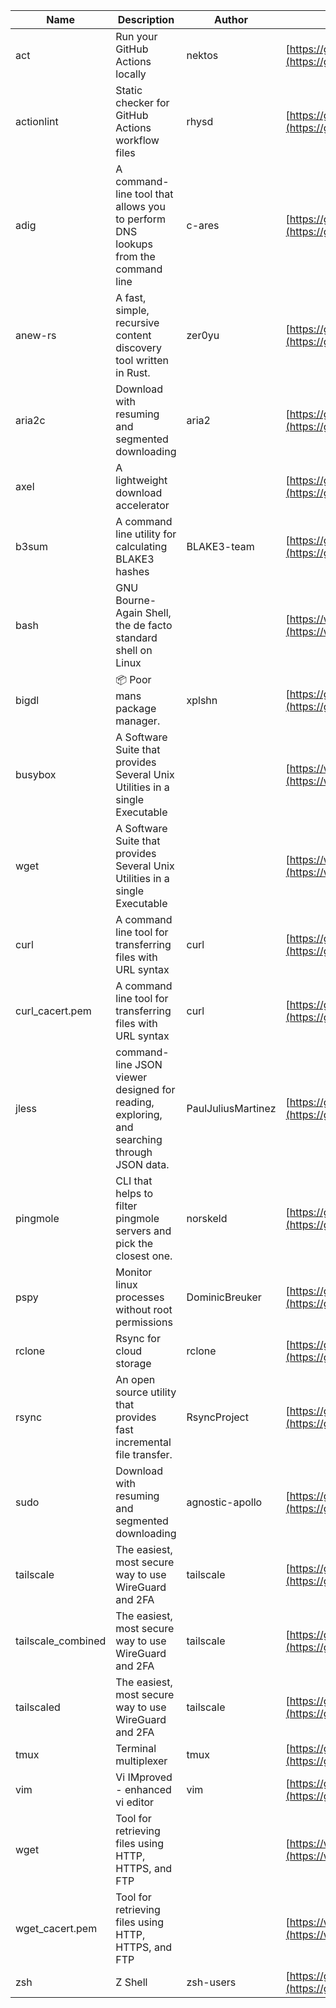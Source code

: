 | Name | Description | Author | WebURL | Repository | Stars | Version | Updated | Size | SHA256SUM | B3SUM | Source | Language | License |
| ---- | ----------- | ------ | ------ | ---------- | ----- | ------- | ------- | ---- | --- | ------|------ | -------- | ------- |
| act | Run your GitHub Actions locally | nektos | [https://github.com/nektos/act](https://github.com/nektos/act) | [https://github.com/nektos/act](https://github.com/nektos/act) | 52424 | v0.2.64 | 2024-07-15T14:57:22Z |  | bf704971d1a231c7cadf776984bba094e2f2d93db32706735e2c0dec3fd0878a | 18f99d02667e0f01140113c072db3c1de24d62200ca40245b9fa5fedbb32ec75 | https://bin.ajam.dev/arm64_v8a_Android/act | Go | MIT License |
| actionlint | Static checker for GitHub Actions workflow files | rhysd | [https://github.com/rhysd/actionlint](https://github.com/rhysd/actionlint) | [https://github.com/rhysd/actionlint](https://github.com/rhysd/actionlint) | 2580 | v1.7.1 | 2024-07-02T09:12:41Z |  | c3216fc038dd0dfb3e88d46ab061129ef56f45283c0feaa1e6498d40514bc463 | 747a57a1bc57d6348b2d9af55c0106696922cbcbdbbae25e8f78a0c3fd769f72 | https://bin.ajam.dev/arm64_v8a_Android/actionlint | Go | MIT License |
| adig | A command-line tool that allows you to perform DNS lookups from the command line | c-ares | [https://github.com/c-ares/c-ares](https://github.com/c-ares/c-ares) | [https://github.com/c-ares/c-ares](https://github.com/c-ares/c-ares) | 1807 | v1.32.2 | 2024-07-17T00:12:45Z |  | a140ec36f76b4c61e619a41b13ea91b204fdf9c81891727dec1f98d9abf69885 | 9f87c72b730e6cc3f53577e90d90a6988a34b4ed35bc361bb7c4e941f25f0b00 | https://bin.ajam.dev/arm64_v8a_Android/adig | C | MIT License |
| anew-rs | A fast, simple, recursive content discovery tool written in Rust. | zer0yu | [https://github.com/zer0yu/anew](https://github.com/zer0yu/anew) | [https://github.com/zer0yu/anew](https://github.com/zer0yu/anew) | 12 | v0.1.0 | 2024-05-08T12:29:15Z |  | b154da5339e40ebd10ec1fdcef10a8432d5e57361c809e58ef867bbb326bea61 | 7635e324e0dc00f448025f302a973d8dd34d501d4369805666ec207a5035758b | https://bin.ajam.dev/arm64_v8a_Android/anew-rs | Rust | MIT License |
| aria2c | Download with resuming and segmented downloading | aria2 | [https://github.com/aria2/aria2](https://github.com/aria2/aria2) | [https://github.com/aria2/aria2](https://github.com/aria2/aria2) | 34231 | release-1.37.0 | 2024-06-30T12:47:39Z |  | 87fe9c669ca80a411364c3a3f94bbbc7ae4f0d06e7150d56f6fa63a8b9894fc5 | 1488402fda590685015d91cc25e08f424be59320f9162b15036447eab37eac2f | https://bin.ajam.dev/arm64_v8a_Android/aria2c | C++ | GNU General Public License v2.0 |
| axel | A lightweight download accelerator |  | [https://github.com/axel/axel](https://github.com/axel/axel) | [https://github.com/axel/axel](https://github.com/axel/axel) |  |  |  |  | 5321ab247df7aad804525de5a46830277efa5ac836dbfdc46475e908eff26a63 | 0d398c9a5afbf74dfd0c21774181ec3c2da6a85563cf4470b29161d2b17ca0f1 | https://bin.ajam.dev/arm64_v8a_Android/axel |  |  |
| b3sum | A command line utility for calculating BLAKE3 hashes | BLAKE3-team | [https://github.com/BLAKE3-team/BLAKE3](https://github.com/BLAKE3-team/BLAKE3) | [https://github.com/BLAKE3-team/BLAKE3](https://github.com/BLAKE3-team/BLAKE3) | 4944 | 1.5.3 | 2024-07-15T16:53:01Z |  | 215eeb870a5193f2247e5fa3f9ea56f746716e2f14136bbfa9871ec39ff305d5 | 0ef268a93f2d9da5fec43f5f9e8ed4024a37eed90effbad63b9b008c2a06a308 | https://bin.ajam.dev/arm64_v8a_Android/b3sum | Assembly | Apache License 2.0 |
| bash | GNU Bourne-Again Shell, the de facto standard shell on Linux |  | [https://www.bash.ws/](https://www.bash.ws/) | []() |  |  |  |  | b0995152b4d1a9da47bd7665330a5bf8f703d620f4cc402c968b4e5b9968b0d0 | e1b1b406bac299fde0eab2dc4f1d9941b4f1ba81442be1cd03a54b10d3d5016a | https://bin.ajam.dev/arm64_v8a_Android/bash |  |  |
| bigdl | 📦 Poor mans package manager. | xplshn | [https://github.com/xplshn/bigdl](https://github.com/xplshn/bigdl) | [https://github.com/xplshn/bigdl](https://github.com/xplshn/bigdl) | 9 | 1.6.9 | 2024-07-15T04:58:14Z |  | 44dc6f7d288c736b98498cd3b1b3035327319d6218ba787c318524e50e0e0314 | aa0d3e5bb46d674e0594239ac19b5b23dc56b7566e8e05861ff162d8faca468f | https://bin.ajam.dev/arm64_v8a_Android/bigdl | Go | Other |
| busybox | A Software Suite that provides Several Unix Utilities in a single Executable |  | [https://www.busybox.net/](https://www.busybox.net/) | []() |  |  |  |  | db9d71a3f0190005794a2470e95727fed4f6502c4544c0857afa58cc6dbd56a1 | b78248da077379d2332880213b68f96718ac235343150249423da5d945534d89 | https://bin.ajam.dev/arm64_v8a_Android/busybox |  |  |
| wget | A Software Suite that provides Several Unix Utilities in a single Executable |  | [https://www.busybox.net/](https://www.busybox.net/) | []() |  |  |  |  | b37a297e8637e8136bb7728c2cae31742f03a5762ebad451de1500f92e084f6a | 19ee2f1319e63f088f61dfff9f453417932a3c4094fef8ca4fe0bd4cd31f3566 | https://bin.ajam.dev/arm64_v8a_Android/wget |  |  |
| curl | A command line tool for transferring files with URL syntax | curl | [https://github.com/curl/curl](https://github.com/curl/curl) | [https://github.com/curl/curl](https://github.com/curl/curl) | 34864 | curl-8_8_0 | 2024-07-16T22:53:52Z |  | b47e5fc5deea2768ec152b635aa2032653d0ed0c7ef620491794abecf9f6e8a3 | 5f60081b0f3ba74c31b361d761836784ebc93bbb04938845713338fb95efd39d | https://bin.ajam.dev/arm64_v8a_Android/curl | C | Other |
| curl_cacert.pem | A command line tool for transferring files with URL syntax | curl | [https://github.com/curl/curl](https://github.com/curl/curl) | [https://github.com/curl/curl](https://github.com/curl/curl) | 34864 | curl-8_8_0 | 2024-07-16T22:53:52Z |  | 1bf458412568e134a4514f5e170a328d11091e071c7110955c9884ed87972ac9 | d0993af134271f1511e1b5f01a2bfe216d4bf22d8c5d0f9cd60f9f6b9626d65e | https://bin.ajam.dev/arm64_v8a_Android/curl_cacert.pem | C | Other |
| jless | command-line JSON viewer designed for reading, exploring, and searching through JSON data. | PaulJuliusMartinez | [https://github.com/PaulJuliusMartinez/jless](https://github.com/PaulJuliusMartinez/jless) | [https://github.com/PaulJuliusMartinez/jless](https://github.com/PaulJuliusMartinez/jless) | 4614 | v0.9.0 | 2024-06-01T20:34:10Z |  | 5599bd82880575ffefcbf44bbcfa78f356f0e580a30ddfef329597d59cede0d3 | 24c1dbd5b0e09e8bd9e19f9c523eb80f4522194da65c8096e4156ffa3061b360 | https://bin.ajam.dev/arm64_v8a_Android/jless | Rust | MIT License |
| pingmole | CLI that helps to filter pingmole servers and pick the closest one. | norskeld | [https://github.com/norskeld/pingmole](https://github.com/norskeld/pingmole) | [https://github.com/norskeld/pingmole](https://github.com/norskeld/pingmole) | 4 |  | 2024-04-16T11:28:34Z |  | ad7cf5e142afc497604b0ded74040016b5e6a87d4e0f93085b1a6c07ae6adb79 | 36cbcd3b5f1e86ea30df2bf8a14e2ce111be16c3d3e0d429749ea3f15e042885 | https://bin.ajam.dev/arm64_v8a_Android/pingmole | Rust | MIT License |
| pspy | Monitor linux processes without root permissions | DominicBreuker | [https://github.com/DominicBreuker/pspy](https://github.com/DominicBreuker/pspy) | [https://github.com/DominicBreuker/pspy](https://github.com/DominicBreuker/pspy) | 4751 | v1.2.1 | 2023-01-17T21:09:22Z |  | 39eefe371e730e537f0a8a2b38647069ad197f7139493db940c94dc71a336441 | d6cfa02dbcec7c355b80e936fb26abd3451a09430049363e57bf34430654dd32 | https://bin.ajam.dev/arm64_v8a_Android/pspy | Go | GNU General Public License v3.0 |
| rclone | Rsync for cloud storage | rclone | [https://github.com/rclone/rclone](https://github.com/rclone/rclone) | [https://github.com/rclone/rclone](https://github.com/rclone/rclone) | 45162 | v1.67.0 | 2024-07-16T16:10:51Z |  | f4567d0f3c7ac87a5fcce9534fba2f63c5ba2eb8e52a1edb86ebea0416730cff | 4adeaf242162106e2848255f587bec0bb6d32ce3ece2fd3428b2e93e514dd558 | https://bin.ajam.dev/arm64_v8a_Android/rclone | Go | MIT License |
| rsync | An open source utility that provides fast incremental file transfer. | RsyncProject | [https://github.com/WayneD/rsync](https://github.com/WayneD/rsync) | [https://github.com/WayneD/rsync](https://github.com/WayneD/rsync) | 2524 | v3.3.0 | 2024-07-06T04:30:43Z |  | fe75d72d0cdbbda73ccb2b4c4dde83e882da042e15c391dafd28e3fa3ac0dcc7 | c8ca3d50cce8732adf9ec49033070e135e6350e0f6ddcd9491de6099a1ab31d8 | https://bin.ajam.dev/arm64_v8a_Android/rsync | C | Other |
| sudo | Download with resuming and segmented downloading | agnostic-apollo | [https://github.com/agnostic-apollo/sudo](https://github.com/agnostic-apollo/sudo) | [https://github.com/agnostic-apollo/sudo](https://github.com/agnostic-apollo/sudo) | 83 | v0.2.0 | 2021-04-10T21:03:10Z |  | 9e56787b3ca489a9eb9e3a64f54944aa92c728d18576972ef7ef6bb10ca6462c | 261a7ec6cf5ed2fbc82f8128f2583eda7faeb8939b9e08143046f0b046e504ae | https://bin.ajam.dev/arm64_v8a_Android/sudo | Shell | MIT License |
| tailscale | The easiest, most secure way to use WireGuard and 2FA | tailscale | [https://github.com/tailscale/tailscale](https://github.com/tailscale/tailscale) | [https://github.com/tailscale/tailscale](https://github.com/tailscale/tailscale) | 17668 | v1.68.2 | 2024-07-16T23:54:43Z |  | 337abaf8c24ee54583f1ec1c1cb7e6983d58154a1648ca8002693a339717ea6a | 356cbf3802b6b80b12698811f6df791e114b0f19e0eb6bb65eb1d0ca5af4e81b | https://bin.ajam.dev/arm64_v8a_Android/tailscale | Go | BSD 3-Clause New or Revised License |
| tailscale_combined | The easiest, most secure way to use WireGuard and 2FA | tailscale | [https://github.com/tailscale/tailscale](https://github.com/tailscale/tailscale) | [https://github.com/tailscale/tailscale](https://github.com/tailscale/tailscale) | 17668 | v1.68.2 | 2024-07-16T23:54:43Z |  | 90e392c17c79674dcc21d5f5c70e530e2ec7a15135461090d43833605db7774d | ea5034f5a1dab1e0ecbf26290d7a75a201cc4b5224621547723f4713e876243a | https://bin.ajam.dev/arm64_v8a_Android/tailscale_combined | Go | BSD 3-Clause New or Revised License |
| tailscaled | The easiest, most secure way to use WireGuard and 2FA | tailscale | [https://github.com/tailscale/tailscale](https://github.com/tailscale/tailscale) | [https://github.com/tailscale/tailscale](https://github.com/tailscale/tailscale) | 17668 | v1.68.2 | 2024-07-16T23:54:43Z |  | 588a5575f75d726b7cbe20a41828834e3b1ef2677c03f721847f63bae16f7634 | 3287dec68bb4cfd5a5b824b8dfa254867f5105d40e4ef0f6de5c70c5519ca640 | https://bin.ajam.dev/arm64_v8a_Android/tailscaled | Go | BSD 3-Clause New or Revised License |
| tmux | Terminal multiplexer | tmux | [https://github.com/tmux/tmux](https://github.com/tmux/tmux) | [https://github.com/tmux/tmux](https://github.com/tmux/tmux) | 33865 | 3.4 | 2024-07-15T17:16:24Z |  | ecb58d647cd2c4940b2152523efa6ebabd896f7bc776b4f5de9000ebc348ba59 | ea4bf3c57066a4b2b1fbfc3ccd53811ecdf96f786cb979315f15e16202f9698d | https://bin.ajam.dev/arm64_v8a_Android/tmux | C | Other |
| vim | Vi IMproved - enhanced vi editor | vim | [https://github.com/vim/vim](https://github.com/vim/vim) | [https://github.com/vim/vim](https://github.com/vim/vim) | 35633 | v9.1.0593 | 2024-07-16T21:49:55Z |  | f0eea4f5aa6bd1ea0622762152c89096a72cdd7e8b3a34ba682c52f473d95f38 | e7e7aa090cefc2ce116d280139c631a74846b23a7501364e00d078b4ca1383e7 | https://bin.ajam.dev/arm64_v8a_Android/vim | Vim Script | Vim License |
| wget | Tool for retrieving files using HTTP, HTTPS, and FTP |  | [https://www.gnu.org/software/wget/](https://www.gnu.org/software/wget/) | []() |  |  |  |  | b37a297e8637e8136bb7728c2cae31742f03a5762ebad451de1500f92e084f6a | 19ee2f1319e63f088f61dfff9f453417932a3c4094fef8ca4fe0bd4cd31f3566 | https://bin.ajam.dev/arm64_v8a_Android/wget |  |  |
| wget_cacert.pem | Tool for retrieving files using HTTP, HTTPS, and FTP |  | [https://www.gnu.org/software/wget/](https://www.gnu.org/software/wget/) | []() |  |  |  |  | 1bf458412568e134a4514f5e170a328d11091e071c7110955c9884ed87972ac9 | d0993af134271f1511e1b5f01a2bfe216d4bf22d8c5d0f9cd60f9f6b9626d65e | https://bin.ajam.dev/arm64_v8a_Android/wget_cacert.pem |  |  |
| zsh | Z Shell | zsh-users | [https://github.com/zsh-users/zsh](https://github.com/zsh-users/zsh) | [https://github.com/zsh-users/zsh](https://github.com/zsh-users/zsh) | 3539 | zsh-5.9 | 2024-07-14T04:20:36Z |  | d2021f5ea5f3b035b203f7897bab09c62cd5b4d950cd12c800a15a95411017fd | 56de5130335b0aef1c66de0fbcf28409d0e0cba10d51887ddda905cefa4ee0a8 | https://bin.ajam.dev/arm64_v8a_Android/zsh | C | Other |
